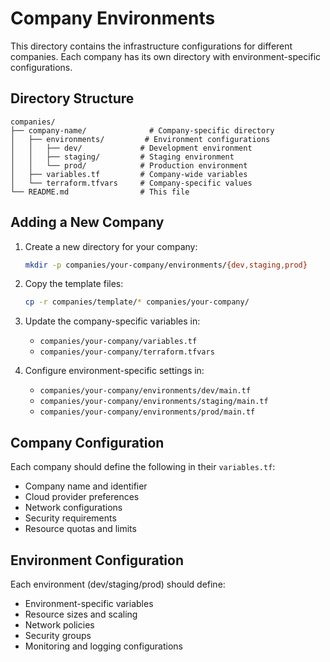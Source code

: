 # Company Environments

This directory contains the infrastructure configurations for different companies. Each company has its own directory with environment-specific configurations.

## Directory Structure

```
companies/
├── company-name/              # Company-specific directory
│   ├── environments/         # Environment configurations
│   │   ├── dev/             # Development environment
│   │   ├── staging/         # Staging environment
│   │   └── prod/            # Production environment
│   ├── variables.tf         # Company-wide variables
│   └── terraform.tfvars     # Company-specific values
└── README.md                # This file
```

## Adding a New Company

1. Create a new directory for your company:
   ```bash
   mkdir -p companies/your-company/environments/{dev,staging,prod}
   ```

2. Copy the template files:
   ```bash
   cp -r companies/template/* companies/your-company/
   ```

3. Update the company-specific variables in:
   - `companies/your-company/variables.tf`
   - `companies/your-company/terraform.tfvars`

4. Configure environment-specific settings in:
   - `companies/your-company/environments/dev/main.tf`
   - `companies/your-company/environments/staging/main.tf`
   - `companies/your-company/environments/prod/main.tf`

## Company Configuration

Each company should define the following in their `variables.tf`:

- Company name and identifier
- Cloud provider preferences
- Network configurations
- Security requirements
- Resource quotas and limits

## Environment Configuration

Each environment (dev/staging/prod) should define:

- Environment-specific variables
- Resource sizes and scaling
- Network policies
- Security groups
- Monitoring and logging configurations 